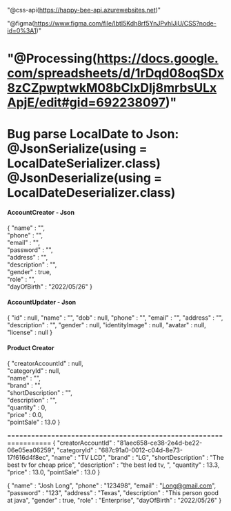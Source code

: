 "@css-api(https://happy-bee-api.azurewebsites.net)"
<!-- ![GitHub branch checks state](https://img.shields.io/github/checks-status/css-saler-system/css-api-ver2/develop?color=green) -->
"@figma(https://www.figma.com/file/IbtI5Kdh8rf5YnJPvhIJiU/CSS?node-id=0%3A1)"


"@Processing(https://docs.google.com/spreadsheets/d/1rDqd08oqSDx8zCZpwptwkM08bClxDIj8mrbsULxApjE/edit#gid=692238097)"
==========================================================================================
Bug parse LocalDate to Json: 
@JsonSerialize(using = LocalDateSerializer.class)
@JsonDeserialize(using = LocalDateDeserializer.class) 
==========================================================================================

<h4>AccountCreator - Json</h4>
{
"name" : "",<br>
"phone" : "",<br>
"email" : "",<br>
"password" : "",<br>
"address" : "",<br>
"description" : "",<br>
"gender" : true,<br>
"role" : "",<br>
"dayOfBirth" : "2022/05/26"
}
<h4>AccountUpdater - Json</h4>
{
"id" : null,
"name" : "",
"dob" : null,
"phone" : "",
"email" : "",
"address" : "",
"description" : "",
"gender" : null,
"identityImage" : null,
"avatar" : null,
"license" : null
}

<h4>Product Creator</h4>
{
"creatorAccountId" : null,<br>
"categoryId" : null,<br>
"name" : "",<br>
"brand" : "",<br>
"shortDescription" : "",<br>
"description" : "",<br>
"quantity" : 0,<br>
"price" : 0.0,<br>
"pointSale" : 13.0
}

=================================================================
{
"creatorAccountId" : "81aec658-ce38-2e4d-be22-06e05ea06259",
"categoryId" : "687c91a0-0012-c04d-8e73-17f616d4f8ec",
"name" : "TV LCD",
"brand" : "LG",
"shortDescription" : "The best tv for cheap price",
"description" : "the best led tv, ",
"quantity" : 13.3,
"price" : 13.0,
"pointSale" : 13.0
}

{
"name" : "Josh Long",
"phone" : "123498",
"email" : "Long@gmail.com",
"password" : "123",
"address" : "Texas",
"description" : "This person good at java",
"gender" : true,
"role" : "Enterprise",
"dayOfBirth" : "2022/05/26"
}

